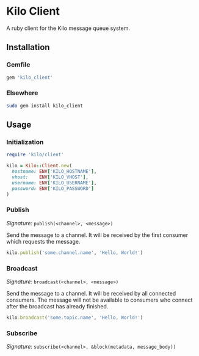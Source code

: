 
# Kilo Client

A ruby client for the Kilo message queue system.

## Installation

### Gemfile

```ruby
gem 'kilo_client'
```

### Elsewhere

```bash
sudo gem install kilo_client
```

## Usage

### Initialization

```ruby
require 'kilo/client'

kilo = Kilo::Client.new(
  hostname: ENV['KILO_HOSTNAME'],
  vhost:    ENV['KILO_VHOST'],
  username: ENV['KILO_USERNAME'],
  password: ENV['KILO_PASSWORD']
)
```

### Publish

*Signature:* `publish(<channel>, <message>)`

Send the message to a channel. It will be received by the first consumer which requests the message.

```ruby
kilo.publish('some.channel.name', 'Hello, World!')
```
###

### Broadcast

*Signature:* `broadcast(<channel>, <message>)`

Send the message to a channel. It will be received by all connected consumers. The message will not be available to consumers who connect after the broadcast has already finished.

```ruby
kilo.broadcast('some.topic.name', 'Hello, World!')
```

### Subscribe

*Signature:* `subscribe(<channel>, &block(metadata, message_body))`



